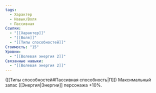 ```yaml
---
tags:
  - Характер
  - Навык/Воля
  - Пассивная
Ссылки:
  - "[[Характер]]"
  - "[[Воля]]"
  - "[[Типы способностей]]"
Стоимость: "15"
Уровни:
  - "[[Волевая энергия 2]]"
Связанные навыки:
  - "[[Волевая энергия 2]]"
---
```

([[Типы способностей#Пассивная способность|П]]) Максимальный запас [[Энергия|Энергии]] персонажа +10%.